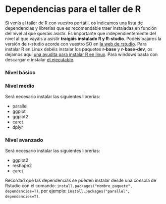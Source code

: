# Dependencias para el taller de R
Si venís al taller de R con vuestro portátil, os indicamos una lista de dependencias y librerías que es recomendable traer instaladas en función del nivel al que queráis asistir. Es importante que independientemente del nivel al que vayáis a asistir **traigáis instalado R y R-studio**. Podéis bajaros la versión de r-studio acorde con vuestro SO en [la web de rstudio](https://www.rstudio.com/products/rstudio/download/). 
Para instalar R en Linux debéis instalar los paquetes **r-base** y  **r-base-dev**, os dejamos aquí [una ayudita para instalar R en linux](https://www.r-bloggers.com/how-to-install-r-on-linux-ubuntu-16-04-xenial-xerus/). Para windows basta con descargar e instalar [el ejecutable](https://cran.r-project.org/bin/windows/base/).

### Nivel básico

### Nivel medio
Será necesario instalar las siguientes librerías:
- parallel
- ggplot
- ggplot2
- caret
- dplyr

### Nivel avanzado
Será necesario instalar las siguientes librerías:
- ggplot2
- reshape2
- caret


Recordad que las dependencias se pueden instalar desde una consola de Rstudio con el comando: `install.packages("nombre_paquete", dependencies=T)`, por ejemplo: `install.packages("parallel", dependencies=T)`.

